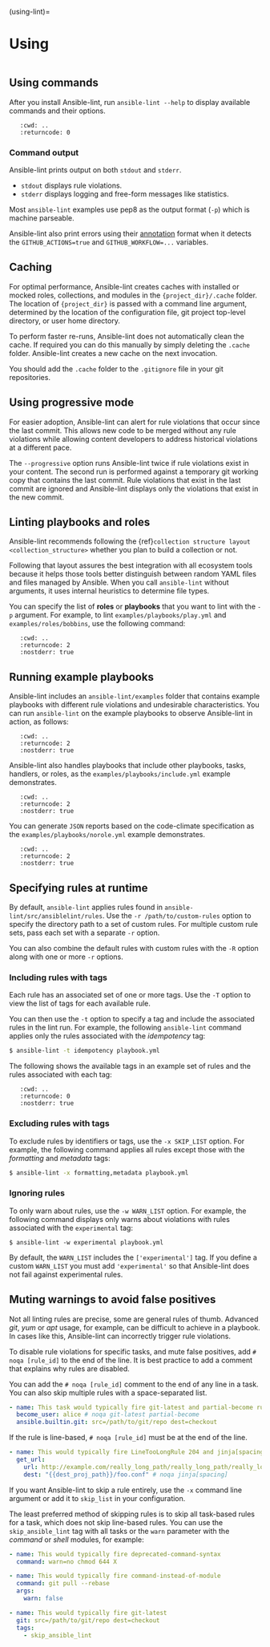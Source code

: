 (using-lint)=

# Using

```{contents} Topics

```

## Using commands

After you install Ansible-lint, run `ansible-lint --help` to display available commands and their options.

```{command-output} ansible-lint --help
   :cwd: ..
   :returncode: 0
```

### Command output

Ansible-lint prints output on both `stdout` and `stderr`.

- `stdout` displays rule violations.
- `stderr` displays logging and free-form messages like statistics.

Most `ansible-lint` examples use pep8 as the output format (`-p`) which is machine parseable.

Ansible-lint also print errors using their [annotation] format when it detects the `GITHUB_ACTIONS=true` and `GITHUB_WORKFLOW=...` variables.

[annotation]: https://docs.github.com/en/actions/using-workflows/workflow-commands-for-github-actions#setting-an-error-message

## Caching

For optimal performance, Ansible-lint creates caches with installed or mocked roles, collections, and modules in the `{project_dir}/.cache` folder.
The location of `{project_dir}` is passed with a command line argument, determined by the location of the configuration file, git project top-level directory, or user home directory.

To perform faster re-runs, Ansible-lint does not automatically clean the cache.
If required you can do this manually by simply deleting the `.cache` folder.
Ansible-lint creates a new cache on the next invocation.

You should add the `.cache` folder to the `.gitignore` file in your git repositories.

## Using progressive mode

For easier adoption, Ansible-lint can alert for rule violations that occur since the last commit.
This allows new code to be merged without any rule violations while allowing content developers to address historical violations at a different pace.

The `--progressive` option runs Ansible-lint twice if rule violations exist in your content.
The second run is performed against a temporary git working copy that contains
the last commit.
Rule violations that exist in the last commit are ignored and Ansible-lint displays only the violations that exist in the new commit.

## Linting playbooks and roles

Ansible-lint recommends following the {ref}`collection structure layout <collection_structure>` whether you plan to build a collection or not.

Following that layout assures the best integration with all ecosystem tools because it helps those tools better distinguish between random YAML files and files managed by Ansible.
When you call `ansible-lint` without arguments, it uses internal heuristics to determine file types.

You can specify the list of **roles** or **playbooks** that you want to lint with the `-p` argument.
For example, to lint `examples/playbooks/play.yml` and `examples/roles/bobbins`, use the following command:

```{command-output} ansible-lint --offline -p examples/playbooks/play.yml examples/roles/bobbins
   :cwd: ..
   :returncode: 2
   :nostderr: true
```

## Running example playbooks

Ansible-lint includes an `ansible-lint/examples` folder that contains example playbooks with different rule violations and undesirable characteristics.
You can run `ansible-lint` on the example playbooks to observe Ansible-lint in action, as follows:

```{command-output} ansible-lint --offline -p examples/playbooks/example.yml
   :cwd: ..
   :returncode: 2
   :nostderr: true
```

Ansible-lint also handles playbooks that include other playbooks, tasks, handlers, or roles, as the `examples/playbooks/include.yml` example demonstrates.

```{command-output} ansible-lint --offline --force-color --offline -p examples/playbooks/include.yml
   :cwd: ..
   :returncode: 2
   :nostderr: true
```

You can generate `JSON` reports based on the code-climate specification as the `examples/playbooks/norole.yml` example demonstrates.

```{command-output} ansible-lint --offline -f json examples/playbooks/norole.yml
   :cwd: ..
   :returncode: 2
   :nostderr: true
```

## Specifying rules at runtime

By default, `ansible-lint` applies rules found in `ansible-lint/src/ansiblelint/rules`.
Use the `-r /path/to/custom-rules` option to specify the directory path to a set of custom rules.
For multiple custom rule sets, pass each set with a separate `-r` option.

You can also combine the default rules with custom rules with the `-R` option along with one or more `-r` options.

### Including rules with tags

Each rule has an associated set of one or more tags.
Use the `-T` option to view the list of tags for each available rule.

You can then use the `-t` option to specify a tag and include the associated rules in the lint run.
For example, the following `ansible-lint` command applies only the rules associated with the _idempotency_ tag:

```bash
$ ansible-lint -t idempotency playbook.yml
```

The following shows the available tags in an example set of rules and the rules associated with each tag:

```{command-output} ansible-lint -T
   :cwd: ..
   :returncode: 0
   :nostderr: true
```

### Excluding rules with tags

To exclude rules by identifiers or tags, use the `-x SKIP_LIST` option.
For example, the following command applies all rules except those with the _formatting_ and _metadata_ tags:

```bash
$ ansible-lint -x formatting,metadata playbook.yml
```

### Ignoring rules

To only warn about rules, use the `-w WARN_LIST` option.
For example, the following command displays only warns about violations with rules associated with the `experimental` tag:

```console
$ ansible-lint -w experimental playbook.yml
```

By default, the `WARN_LIST` includes the `['experimental']` tag.
If you define a custom `WARN_LIST` you must add `'experimental'` so that Ansible-lint does not fail against experimental rules.

## Muting warnings to avoid false positives

Not all linting rules are precise, some are general rules of thumb.
Advanced _git_, _yum_ or _apt_ usage, for example, can be difficult to achieve in a playbook.
In cases like this, Ansible-lint can incorrectly trigger rule violations.

To disable rule violations for specific tasks, and mute false positives, add `# noqa [rule_id]` to the end of the line.
It is best practice to add a comment that explains why rules are disabled.

You can add the `# noqa [rule_id]` comment to the end of any line in a task.
You can also skip multiple rules with a space-separated list.

```yaml
- name: This task would typically fire git-latest and partial-become rules
  become_user: alice # noqa git-latest partial-become
  ansible.builtin.git: src=/path/to/git/repo dest=checkout
```

If the rule is line-based, `# noqa [rule_id]` must be at the end of the line.

```yaml
- name: This would typically fire LineTooLongRule 204 and jinja[spacing]
  get_url:
    url: http://example.com/really_long_path/really_long_path/really_long_path/really_long_path/really_long_path/really_long_path/file.conf # noqa 204
    dest: "{{dest_proj_path}}/foo.conf" # noqa jinja[spacing]
```

If you want Ansible-lint to skip a rule entirely, use the `-x` command line argument or add it to `skip_list` in your configuration.

The least preferred method of skipping rules is to skip all task-based rules for a task, which does not skip line-based rules.
You can use the `skip_ansible_lint` tag with all tasks or the `warn` parameter with the _command_ or _shell_ modules, for example:

```yaml
- name: This would typically fire deprecated-command-syntax
  command: warn=no chmod 644 X

- name: This would typically fire command-instead-of-module
  command: git pull --rebase
  args:
    warn: false

- name: This would typically fire git-latest
  git: src=/path/to/git/repo dest=checkout
  tags:
    - skip_ansible_lint
```

